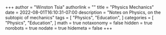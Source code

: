 +++
author = "Winston Tsia"
authorlink = ""
title = "Physics Mechanics"
date = 2022-08-01T16:10:31-07:00
description = "Notes on Physics, on the subtopic of mechanics"
tags = [
    "Physics",
    "Education",
]
categories = [
    "Physics",
    "Education",
]
math = true
notaxonomy = false
hidden = true
norobots = true
nodate = true
hidemeta = false
+++